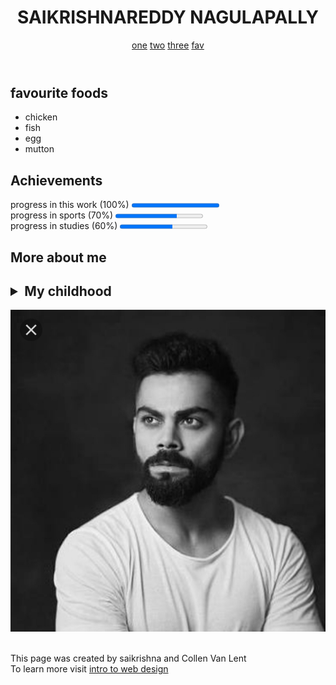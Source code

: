 
<!doctype html>
<html lang="en">
 <head> 
  <meta charset="UTF=8"> 
  <title>final project</title> 
 </head> 
 <body> 
  <header> 
   <h1> SAIKRISHNAREDDY NAGULAPALLY </h1> 
   <nav> 
    <a href="one.html">one</a> 
    <a href="two.html">two</a> 
    <a href="three.html">three</a> 
    <a href="fav.html">fav</a> 
   </nav> 
  </header> 
  <section> 
   <h1>favourite foods</h1> 
   <ul> 
    <li>chicken</li> 
    <li>fish</li> 
    <li>egg</li> 
    <li>mutton</li> 
   </ul> 
  </section> 
  <section> 
   <h2> Achievements </h2> progress in this work (100%) 
   <progress value="100" max="100"></progress> 
   <br> progress in sports (70%) 
   <progress value="70" max="100"></progress> 
   <br> progress in studies (60%) 
   <progress value="60" max="100"></progress> 
  </section> 
  <section> 
   <h2>More about me</h2> 
   <h2> 
    <details> 
     <summary>My childhood</summary> I spent my child in my village.I really enjoyed a lot 
    </details> </h2> 
  </section> 
  <footer> 
   <img src="vk.jpg" alt="Web Design For Everyone"> 
   
   <br> This page was created by saikrishna and Collen Van Lent 
   <br> To learn more visit 
   <a href="http://www.intro-webdesign.com">intro to web design</a> 
  </footer> 
 </body>
</html>

